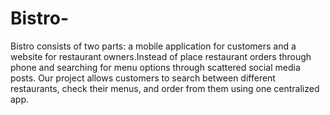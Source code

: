 # Bistro-
Bistro consists of two parts: a mobile application for customers and a website for restaurant owners.Instead of place restaurant orders through  phone and searching for  menu options through scattered social media posts. Our project allows customers to search between different restaurants, check their menus, and order from them using one centralized app.
